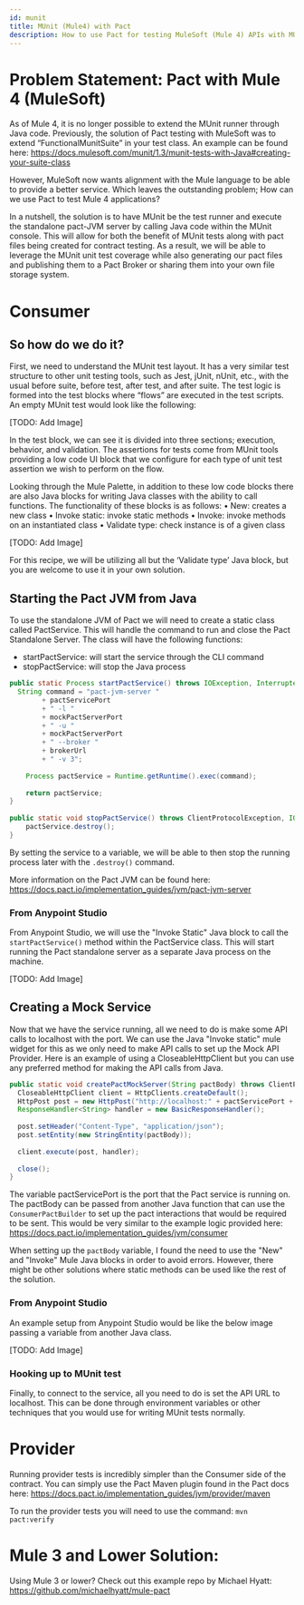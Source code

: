 ```yaml
---
id: munit
title: MUnit (Mule4) with Pact
description: How to use Pact for testing MuleSoft (Mule 4) APIs with MUnit
---
```


# Problem Statement: Pact with Mule 4 (MuleSoft)

As of Mule 4, it is no longer possible to extend the MUnit runner through Java code. Previously, the solution of Pact testing with MuleSoft was to extend “FunctionalMunitSuite” in your test class. An example can be found here: https://docs.mulesoft.com/munit/1.3/munit-tests-with-Java#creating-your-suite-class

However, MuleSoft now wants alignment with the Mule language to be able to provide a better service. Which leaves the outstanding problem; How can we use Pact to test Mule 4 applications? 

In a nutshell, the solution is to have MUnit be the test runner and execute the standalone pact-JVM server by calling Java code within the MUnit console. This will allow for both the benefit of MUnit tests along with pact files being created for contract testing. As a result, we will be able to leverage the MUnit unit test coverage while also generating our pact files and publishing them to a Pact Broker or sharing them into your own file storage system. 

# Consumer

## So how do we do it?

First, we need to understand the MUnit test layout. It has a very similar test structure to other unit testing tools, such as Jest, jUnit, nUnit, etc., with the usual before suite, before test, after test, and after suite. The test logic is formed into the test blocks where “flows” are executed in the test scripts. An empty MUnit test would look like the following:

 [TODO: Add Image]

In the test block, we can see it is divided into three sections; execution, behavior, and validation. The assertions for tests come from MUnit tools providing a low code UI block that we configure for each type of unit test assertion we wish to perform on the flow. 

Looking through the Mule Palette, in addition to these low code blocks there are also Java blocks for writing Java classes with the ability to call functions. The functionality of these blocks is as follows:
•	New: creates a new class
•	Invoke static: invoke static methods
•	Invoke: invoke methods on an instantiated class
•	Validate type: check instance is of a given class

 
[TODO: Add Image]

For this recipe, we will be utilizing all but the ‘Validate type’ Java block, but you are welcome to use it in your own solution. 

## Starting the Pact JVM from Java

To use the standalone JVM of Pact we will need to create a static class called PactService. This will handle the command to run and close the Pact Standalone Server. The class will have the following functions:
- startPactService: will start the service through the CLI command
- stopPactService: will stop the Java process

```Java
public static Process startPactService() throws IOException, InterruptedException {
  String command = "pact-jvm-server "
		+ pactServicePort 
		+ " -l " 
		+ mockPactServerPort 
		+ " -u " 
		+ mockPactServerPort
		+ " --broker "
		+ brokerUrl
		+ " -v 3"; 
		
	Process pactService = Runtime.getRuntime().exec(command);
		
	return pactService;
}
	
public static void stopPactService() throws ClientProtocolException, IOException {
	pactService.destroy();
}
```

By setting the service to a variable, we will be able to then stop the running process later with the `.destroy()` command.

More information on the Pact JVM can be found here: https://docs.pact.io/implementation_guides/jvm/pact-jvm-server

### From Anypoint Studio

From Anypoint Studio, we will use the "Invoke Static" Java block to call the `startPactService()` method within the PactService class. This will start running the Pact standalone server as a separate Java process on the machine. 

[TODO: Add Image] 

## Creating a Mock Service

Now that we have the service running, all we need to do is make some API calls to localhost with the port. We can use the Java "Invoke static" mule widget for this as we only need to make API calls to set up the Mock API Provider. Here is an example of using a CloseableHttpClient but you can use any preferred method for making the API calls from Java.  

```Java
public static void createPactMockServer(String pactBody) throws ClientProtocolException, IOException, InterruptedException {
  CloseableHttpClient client = HttpClients.createDefault();
  HttpPost post = new HttpPost("http://localhost:" + pactServicePort + "/create?state=NoUsers&path=/sub/ref/path");
  ResponseHandler<String> handler = new BasicResponseHandler();
		
  post.setHeader("Content-Type", "application/json");
  post.setEntity(new StringEntity(pactBody));
		
  client.execute(post, handler);
	    	    
  close();
}
```

The variable pactServicePort is the port that the Pact service is running on. The pactBody can be passed from another Java function that can use the `ConsumerPactBuilder` to set up the pact interactions that would be required to be sent. This would be very similar to the example logic provided here: https://docs.pact.io/implementation_guides/jvm/consumer

When setting up the `pactBody` variable, I found the need to use the "New" and "Invoke" Mule Java blocks in order to avoid errors. However, there might be other solutions where static methods can be used like the rest of the solution. 

### From Anypoint Studio

An example setup from Anypoint Studio would be like the below image passing a variable from another Java class.

 [TODO: Add Image]

### Hooking up to MUnit test

Finally, to connect to the service, all you need to do is set the API URL to localhost. This can be done through environment variables or other techniques that you would use for writing MUnit tests normally. 

# Provider

Running provider tests is incredibly simpler than the Consumer side of the contract. You can simply use the Pact Maven plugin found in the Pact docs here: https://docs.pact.io/implementation_guides/jvm/provider/maven

To run the provider tests you will need to use the command: `mvn pact:verify`

# Mule 3 and Lower Solution:

Using Mule 3 or lower? Check out this example repo by Michael Hyatt: https://github.com/michaelhyatt/mule-pact 
